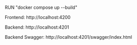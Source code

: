 RUN "docker compose up --build"

Frontend: http://localhost:4200

Backend: http://localhost:4201

Backend Swagger: http://localhost:4201/swagger/index.html
